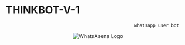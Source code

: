 #                                                      THINKBOT-V-1
                                                     whatsapp user bot



<div align="center">

  ![WhatsAsena Logo](https://media.giphy.com/media/eh52TGiGRZtjg6gbLx/giphy.gif)
